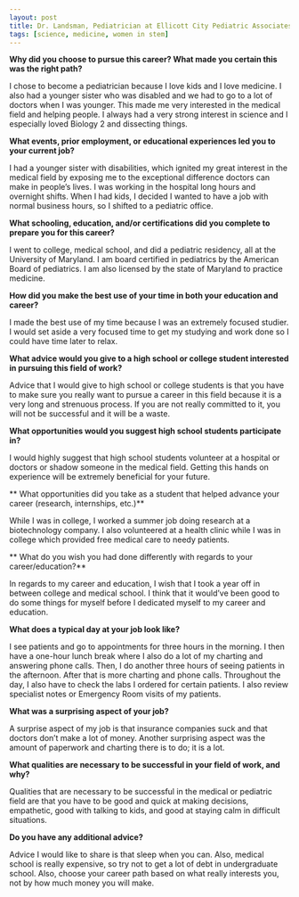```yaml
---
layout: post
title: Dr. Landsman, Pediatrician at Ellicott City Pediatric Associates
tags: [science, medicine, women in stem]
---
```


**Why did you choose to pursue this career?  What made you certain this was the right path?**

I chose to become a pediatrician because I love kids and I love medicine. I also had a younger sister who was disabled and we had to go to a lot of doctors when I was younger. This made me very interested in the medical field and helping people. I always had a very strong interest in science and I especially loved Biology 2 and dissecting things.

**What events, prior employment, or educational experiences led you to your current job?**

I had a younger sister with disabilities, which ignited my great interest in the medical field by exposing me to the exceptional difference doctors can make in people’s lives. I was working in the hospital long hours and overnight shifts. When I had kids, I decided I wanted to have a job with normal business hours, so I shifted to a pediatric office.

**What schooling, education, and/or certifications did you complete to prepare you for this career?**

I went to college, medical school, and did a pediatric residency, all at the University of Maryland. I am board certified in pediatrics by the American Board of pediatrics. I am also licensed by the state of Maryland to practice medicine.

**How did you make the best use of your time in both your education and career?**

I made the best use of my time because I was an extremely focused studier. I would set aside a very focused time to get my studying and work done so I could have time later to relax.

**What advice would you give to a high school or college student interested in pursuing this field of work?**

Advice that I would give to high school or college students is that you have to make sure you really want to pursue a career in this field because it is a very long and strenuous process. If you are not really committed to it, you will not be successful and it will be a waste.

**What opportunities would you suggest high school students participate in?**

I would highly suggest that high school students volunteer at a hospital or doctors or shadow someone in the medical field. Getting this hands on experience will be extremely beneficial for your future.

** What opportunities did you take as a student that helped advance your career (research, internships, etc.)**

While I was in college, I worked a summer job doing research at a biotechnology company. I also volunteered at a health clinic while I was in college which provided free medical care to needy patients.

** What do you wish you had done differently with regards to your career/education?**

In regards to my career and education, I wish that I took a year off in between college and medical school. I think that it would’ve been good to do some things for myself before I dedicated myself to my career and education.

**What does a typical day at your job look like?**

I see patients and go to appointments for three hours in the morning. I then have a one-hour lunch break where I also do a lot of my charting and answering phone calls. Then, I do another three hours of seeing patients in the afternoon. After that is more charting and phone calls. Throughout the day, I also have to check the labs I ordered for certain patients. I also review specialist notes or Emergency Room visits of my patients. 

**What was a surprising aspect of your job?**

A surprise aspect of my job is that insurance companies suck and that doctors don’t make a lot of money. Another surprising aspect was the amount of paperwork and charting there is to do; it is a lot.

**What qualities are necessary to be successful in your field of work, and why?**

Qualities that are necessary to be successful in the medical or pediatric field are that you have to be good and quick at making decisions, empathetic, good with talking to kids, and good at staying calm in difficult situations.

**Do you have any additional advice?**

Advice I would like to share is that sleep when you can. Also, medical school is really expensive, so try not to get a lot of debt in undergraduate school. Also, choose your career path based on what really interests you, not by how much money you will make.
